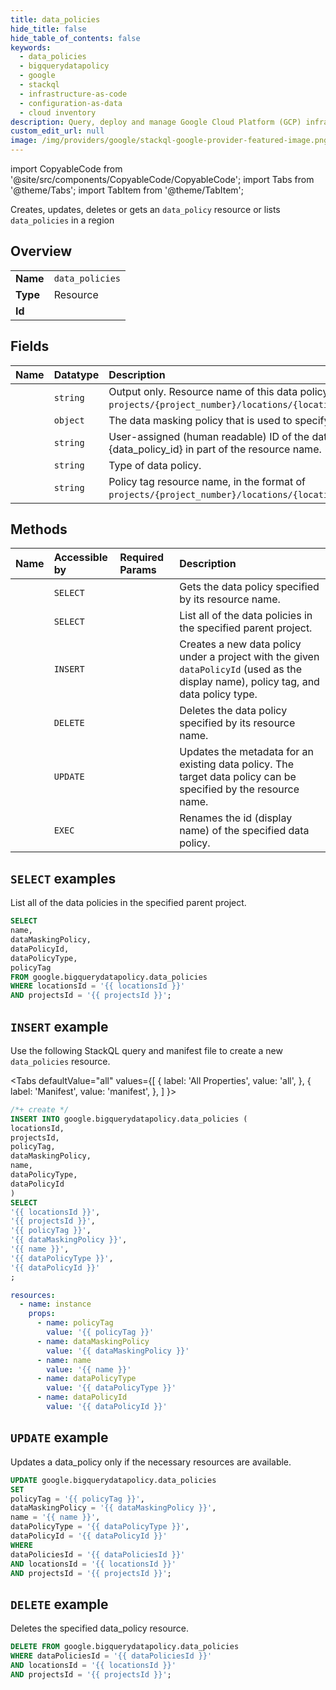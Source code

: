 ```yaml
---
title: data_policies
hide_title: false
hide_table_of_contents: false
keywords:
  - data_policies
  - bigquerydatapolicy
  - google
  - stackql
  - infrastructure-as-code
  - configuration-as-data
  - cloud inventory
description: Query, deploy and manage Google Cloud Platform (GCP) infrastructure and resources using SQL
custom_edit_url: null
image: /img/providers/google/stackql-google-provider-featured-image.png
---
```


import CopyableCode from '@site/src/components/CopyableCode/CopyableCode';
import Tabs from '@theme/Tabs';
import TabItem from '@theme/TabItem';

Creates, updates, deletes or gets an <code>data_policy</code> resource or lists <code>data_policies</code> in a region

## Overview
<table><tbody>
<tr><td><b>Name</b></td><td><code>data_policies</code></td></tr>
<tr><td><b>Type</b></td><td>Resource</td></tr>
<tr><td><b>Id</b></td><td><CopyableCode code="google.bigquerydatapolicy.data_policies" /></td></tr>
</tbody></table>

## Fields
| Name | Datatype | Description |
|:-----|:---------|:------------|
| <CopyableCode code="name" /> | `string` | Output only. Resource name of this data policy, in the format of `projects/{project_number}/locations/{location_id}/dataPolicies/{data_policy_id}`. |
| <CopyableCode code="dataMaskingPolicy" /> | `object` | The data masking policy that is used to specify data masking rule. |
| <CopyableCode code="dataPolicyId" /> | `string` | User-assigned (human readable) ID of the data policy that needs to be unique within a project. Used as {data_policy_id} in part of the resource name. |
| <CopyableCode code="dataPolicyType" /> | `string` | Type of data policy. |
| <CopyableCode code="policyTag" /> | `string` | Policy tag resource name, in the format of `projects/{project_number}/locations/{location_id}/taxonomies/{taxonomy_id}/policyTags/{policyTag_id}`. |

## Methods
| Name | Accessible by | Required Params | Description |
|:-----|:--------------|:----------------|:------------|
| <CopyableCode code="get" /> | `SELECT` | <CopyableCode code="dataPoliciesId, locationsId, projectsId" /> | Gets the data policy specified by its resource name. |
| <CopyableCode code="list" /> | `SELECT` | <CopyableCode code="locationsId, projectsId" /> | List all of the data policies in the specified parent project. |
| <CopyableCode code="create" /> | `INSERT` | <CopyableCode code="locationsId, projectsId" /> | Creates a new data policy under a project with the given `dataPolicyId` (used as the display name), policy tag, and data policy type. |
| <CopyableCode code="delete" /> | `DELETE` | <CopyableCode code="dataPoliciesId, locationsId, projectsId" /> | Deletes the data policy specified by its resource name. |
| <CopyableCode code="patch" /> | `UPDATE` | <CopyableCode code="dataPoliciesId, locationsId, projectsId" /> | Updates the metadata for an existing data policy. The target data policy can be specified by the resource name. |
| <CopyableCode code="rename" /> | `EXEC` | <CopyableCode code="dataPoliciesId, locationsId, projectsId" /> | Renames the id (display name) of the specified data policy. |

## `SELECT` examples

List all of the data policies in the specified parent project.

```sql
SELECT
name,
dataMaskingPolicy,
dataPolicyId,
dataPolicyType,
policyTag
FROM google.bigquerydatapolicy.data_policies
WHERE locationsId = '{{ locationsId }}'
AND projectsId = '{{ projectsId }}'; 
```

## `INSERT` example

Use the following StackQL query and manifest file to create a new <code>data_policies</code> resource.

<Tabs
    defaultValue="all"
    values={[
        { label: 'All Properties', value: 'all', },
        { label: 'Manifest', value: 'manifest', },
    ]
}>
<TabItem value="all">

```sql
/*+ create */
INSERT INTO google.bigquerydatapolicy.data_policies (
locationsId,
projectsId,
policyTag,
dataMaskingPolicy,
name,
dataPolicyType,
dataPolicyId
)
SELECT 
'{{ locationsId }}',
'{{ projectsId }}',
'{{ policyTag }}',
'{{ dataMaskingPolicy }}',
'{{ name }}',
'{{ dataPolicyType }}',
'{{ dataPolicyId }}'
;
```
</TabItem>
<TabItem value="manifest">

```yaml
resources:
  - name: instance
    props:
      - name: policyTag
        value: '{{ policyTag }}'
      - name: dataMaskingPolicy
        value: '{{ dataMaskingPolicy }}'
      - name: name
        value: '{{ name }}'
      - name: dataPolicyType
        value: '{{ dataPolicyType }}'
      - name: dataPolicyId
        value: '{{ dataPolicyId }}'

```
</TabItem>
</Tabs>

## `UPDATE` example

Updates a data_policy only if the necessary resources are available.

```sql
UPDATE google.bigquerydatapolicy.data_policies
SET 
policyTag = '{{ policyTag }}',
dataMaskingPolicy = '{{ dataMaskingPolicy }}',
name = '{{ name }}',
dataPolicyType = '{{ dataPolicyType }}',
dataPolicyId = '{{ dataPolicyId }}'
WHERE 
dataPoliciesId = '{{ dataPoliciesId }}'
AND locationsId = '{{ locationsId }}'
AND projectsId = '{{ projectsId }}';
```

## `DELETE` example

Deletes the specified data_policy resource.

```sql
DELETE FROM google.bigquerydatapolicy.data_policies
WHERE dataPoliciesId = '{{ dataPoliciesId }}'
AND locationsId = '{{ locationsId }}'
AND projectsId = '{{ projectsId }}';
```
